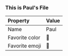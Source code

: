 ### This is Paul's File

| Property | Value |
|:---------------|:-----------------|
| Name | Paul |
| Favorite color | :large_blue_diamond: |
| Favorite emoji | :space_invader: |
